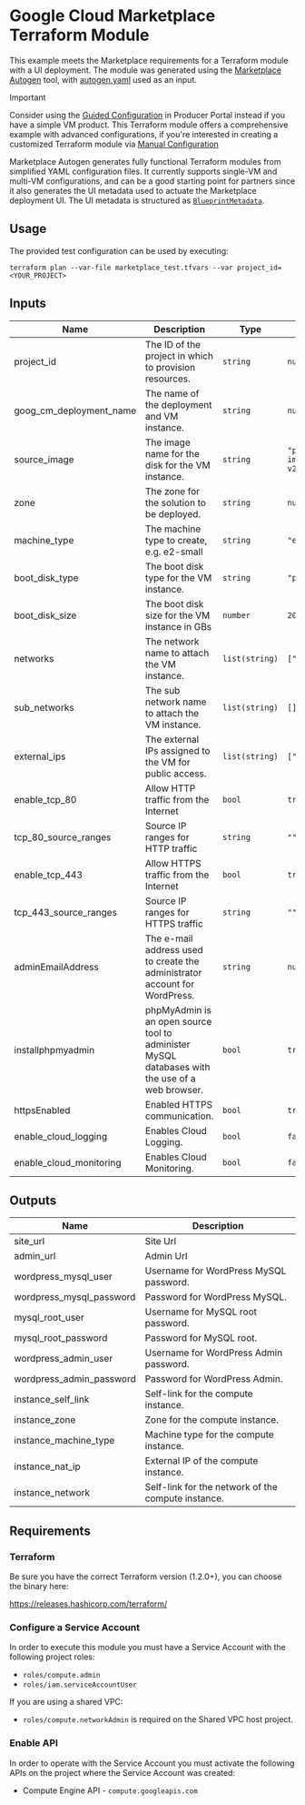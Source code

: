 # Google Cloud Marketplace Terraform Module

This example meets the Marketplace requirements for a Terraform module with a UI
deployment. The module was generated using the
[Marketplace Autogen](https://github.com/GoogleCloudPlatform/marketplace-autogen)
tool, with [autogen.yaml](./autogen.yaml) used as an input.

> [!IMPORTANT]
> Consider using the [Guided Configuration](https://cloud.google.com/marketplace/docs/partners/vm/configure-terraform-deployment#simple-deployment)
> in Producer Portal instead if you have a simple VM product. This Terraform
> module offers a comprehensive example with advanced configurations, if you're
> interested in creating a customized Terraform module via
> [Manual Configuration](https://cloud.google.com/marketplace/docs/partners/vm/configure-terraform-deployment#complex-deployment)

Marketplace Autogen generates fully functional Terraform modules from simplified
YAML configuration files. It currently supports single-VM and multi-VM
configurations, and can be a good starting point for partners since it also
generates the UI metadata used to actuate the Marketplace deployment UI. The UI
metadata is structured as [`BlueprintMetadata`](https://pkg.go.dev/github.com/GoogleCloudPlatform/cloud-foundation-toolkit/cli/bpmetadata#BlueprintMetadata).

## Usage
The provided test configuration can be used by executing:

```
terraform plan --var-file marketplace_test.tfvars --var project_id=<YOUR_PROJECT>
```

## Inputs
| Name | Description | Type | Default | Required |
|------|-------------|------|---------|----------|
| project_id | The ID of the project in which to provision resources. | `string` | `null` | yes |
| goog_cm_deployment_name | The name of the deployment and VM instance. | `string` | `null` | yes |
| source_image | The image name for the disk for the VM instance. | `string` | `"projects/click-to-deploy-images/global/images/wordpress-v20240121"` | no |
| zone | The zone for the solution to be deployed. | `string` | `null` | yes |
| machine_type | The machine type to create, e.g. e2-small | `string` | `"e2-small"` | no |
| boot_disk_type | The boot disk type for the VM instance. | `string` | `"pd-standard"` | no |
| boot_disk_size | The boot disk size for the VM instance in GBs | `number` | `20` | no |
| networks | The network name to attach the VM instance. | `list(string)` | `["default"]` | no |
| sub_networks | The sub network name to attach the VM instance. | `list(string)` | `[]` | no |
| external_ips | The external IPs assigned to the VM for public access. | `list(string)` | `["EPHEMERAL"]` | no |
| enable_tcp_80 | Allow HTTP traffic from the Internet | `bool` | `true` | no |
| tcp_80_source_ranges | Source IP ranges for HTTP traffic | `string` | `""` | no |
| enable_tcp_443 | Allow HTTPS traffic from the Internet | `bool` | `true` | no |
| tcp_443_source_ranges | Source IP ranges for HTTPS traffic | `string` | `""` | no |
| adminEmailAddress | The e-mail address used to create the administrator account for WordPress. | `string` | `null` | yes |
| installphpmyadmin | phpMyAdmin is an open source tool to administer MySQL databases with the use of a web browser. | `bool` | `true` | no |
| httpsEnabled | Enabled HTTPS communication. | `bool` | `true` | no |
| enable_cloud_logging | Enables Cloud Logging. | `bool` | `false` | no |
| enable_cloud_monitoring | Enables Cloud Monitoring. | `bool` | `false` | no |

## Outputs

| Name | Description |
|------|-------------|
| site_url | Site Url |
| admin_url | Admin Url |
| wordpress_mysql_user | Username for WordPress MySQL password. |
| wordpress_mysql_password | Password for WordPress MySQL. |
| mysql_root_user | Username for MySQL root password. |
| mysql_root_password | Password for MySQL root. |
| wordpress_admin_user | Username for WordPress Admin password. |
| wordpress_admin_password | Password for WordPress Admin. |
| instance_self_link | Self-link for the compute instance. |
| instance_zone | Zone for the compute instance. |
| instance_machine_type | Machine type for the compute instance. |
| instance_nat_ip | External IP of the compute instance. |
| instance_network | Self-link for the network of the compute instance. |

## Requirements
### Terraform

Be sure you have the correct Terraform version (1.2.0+), you can choose the binary here:

https://releases.hashicorp.com/terraform/

### Configure a Service Account
In order to execute this module you must have a Service Account with the following project roles:

- `roles/compute.admin`
- `roles/iam.serviceAccountUser`

If you are using a shared VPC:

- `roles/compute.networkAdmin` is required on the Shared VPC host project.

### Enable API
In order to operate with the Service Account you must activate the following APIs on the project where the Service Account was created:

- Compute Engine API - `compute.googleapis.com`
